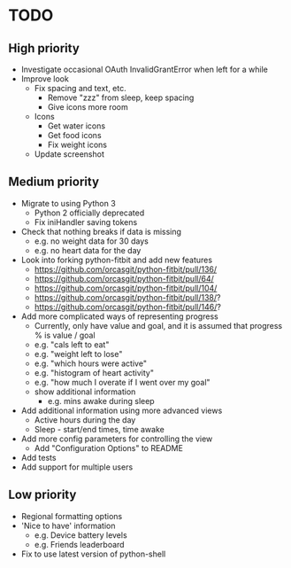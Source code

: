 TODO
==

## High priority
* Investigate occasional OAuth InvalidGrantError when left for a while
* Improve look
	* Fix spacing and text, etc.
		* Remove "zzz" from sleep, keep spacing
		* Give icons more room
	* Icons
		* Get water icons
		* Get food icons
		* Fix weight icons
	* Update screenshot

## Medium priority
* Migrate to using Python 3
	* Python 2 officially deprecated
	* Fix iniHandler saving tokens
* Check that nothing breaks if data is missing
	* e.g. no weight data for 30 days
	* e.g. no heart data for the day
* Look into forking python-fitbit and add new features
	* https://github.com/orcasgit/python-fitbit/pull/136/
	* https://github.com/orcasgit/python-fitbit/pull/64/
	* https://github.com/orcasgit/python-fitbit/pull/104/
	* https://github.com/orcasgit/python-fitbit/pull/138/?
	* https://github.com/orcasgit/python-fitbit/pull/146/?
* Add more complicated ways of representing progress
	* Currently, only have value and goal, and it is assumed that progress % is value / goal
	* e.g. "cals left to eat"
	* e.g. "weight left to lose"
	* e.g. "which hours were active"
	* e.g. "histogram of heart activity"
	* e.g. "how much I overate if I went over my goal"
	* show additional information
		* e.g. mins awake during sleep
* Add additional information using more advanced views
	* Active hours during the day
	* Sleep - start/end times, time awake
* Add more config parameters for controlling the view
	* Add "Configuration Options" to README
* Add tests
* Add support for multiple users

## Low priority
* Regional formatting options
* 'Nice to have' information
	* e.g. Device battery levels
	* e.g. Friends leaderboard
* Fix to use latest version of python-shell

